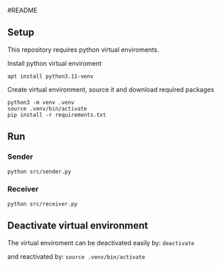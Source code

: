 #README


## Setup
This repository requires python virtual enviroments. 

Install python virtual enviroment
```
apt install python3.11-venv
```

Create virtual environment, source it and download required packages
```
python3 -m venv .venv
source .venv/bin/activate
pip install -r requirements.txt
```

## Run
### Sender
```
python src/sender.py 
```

### Receiver
```
python src/receiver.py 
```
## Deactivate virtual environment
The virtual enviroment can be deactivated easily by:
```deactivate```

and reactivated by:
```source .venv/bin/activate```
